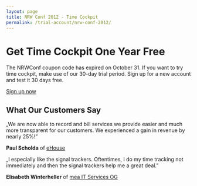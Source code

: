 ```yaml
---
layout: page
title: NRW Conf 2012 - Time Cockpit
permalink: /trial-account/nrw-conf-2012/
---
```


<h1>Get Time Cockpit One Year Free</h1><p>The NRWConf coupon code has expired on October 31. If you want to try time cockpit, make use of our 30-day trial period. Sign up for a new account and test it 30 days free.</p><p class="textaligncenter">
  <a href="{{site.baseurl}}/create-trial-account/" class="linkButton">Sign up now</a>
</p><h2>What Our Customers Say</h2><p class="quote">
  <span class="quote">„</span>We are now able to record and bill services we provide easier and much more transparent for our customers. We experienced a gain in revenue by nearly 25%!<span class="quote">”</span></p><p class="customer">
  <strong>Paul Scholda</strong> of <a href="http://www.ehouse.at" target="_blank">eHouse</a></p><p class="quote">
  <span class="quote">„</span>I especially like the signal trackers. Oftentimes, I do my time tracking not immediately and then the signal trackers help me a great deal.<span class="quote">”</span></p><p class="customer">
  <strong>Elisabeth Winterheller</strong> of <a href="http://www.mea-it.com/" target="_blank">mea IT Services OG</a></p>